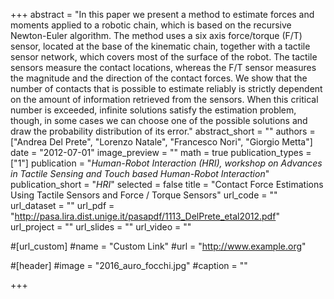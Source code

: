 +++
abstract = "In this paper we present a method to estimate forces and moments applied to a robotic chain, which is based on the recursive Newton-Euler algorithm. The method uses a six axis force/torque (F/T) sensor, located at the base of the kinematic chain, together with a tactile sensor network, which covers most of the surface of the robot. The tactile sensors measure the contact locations, whereas the F/T sensor measures the magnitude and the direction of the contact forces. We show that the number of contacts that is possible to estimate reliably is strictly dependent on the amount of information retrieved from the sensors. When this critical number is exceeded, infinite solutions satisfy the estimation problem, though, in some cases we can choose one of the possible solutions and draw the probability distribution of its error."
abstract_short = ""
authors = ["Andrea Del Prete", "Lorenzo Natale", "Francesco Nori", "Giorgio Metta"]
date = "2012-07-01"
image_preview = ""
math = true
publication_types = ["1"]
publication = "*Human-Robot Interaction (HRI), workshop on Advances in Tactile Sensing and Touch based Human-Robot Interaction*"
publication_short = "*HRI*"
selected = false
title = "Contact Force Estimations Using Tactile Sensors and Force / Torque Sensors"
url_code = ""
url_dataset = ""
url_pdf = "http://pasa.lira.dist.unige.it/pasapdf/1113_DelPrete_etal2012.pdf"
url_project = ""
url_slides = ""
url_video = ""

#[url_custom]
#name = "Custom Link"
#url = "http://www.example.org"

#[header]
#image = "2016_auro_focchi.jpg"
#caption = ""

+++

